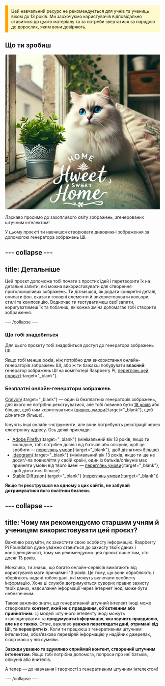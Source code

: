 <p style='border-left: solid; border-width:10px; border-color: #FFA500; background-color: #FFFACD; padding: 10px;'>
Цей навчальний ресурс не рекомендується для учнів та учениць віком до 13 років. Ми заохочуємо користувачів відповідально ставитися до цього матеріалу та за потреби звертатися за порадою до дорослих, яким вони довіряють.
</p>

## Що ти зробиш

![Пухнаста біла кішка з незвичайно блакитними очима та рожевим носиком сидить на поверхні між підвіконням та спинкою дивана, поруч із рослиною у декоративному металевому горщику. Підвіконня є частиною затишного інтерʼєру з подушкою в квітки, зеленою вʼюнкою рослиною і полицями. За вікном видно будівлю. На передньому плані зображення розміщено текст із узористим написом «HOME Hweet SWEET Home» вишуканим шрифтом. Ця англійська фраза з помилкою означає «рідна оселя».](images/prompt8.jpg)

Ласкаво просимо до захопливого світу зображень, згенерованих штучним інтелектом!

У цьому проєкті ти навчишся створювати дивовижні зображення за допомогою генератора зображень ШІ.

## --- collapse ---

## title: Детальніше

Цей проєкт допоможе тобі почати з простих ідей і перетворити їх на детальні запити, які можна використовувати для створення приголомшливих зображень. Ти дізнаєшся, як додати конкретні деталі, описати фон, вказати головні елементи й використовувати кольори, стилі та композицію. Водночас ти тестуватимеш свої запити, коригуватимеш їх та побачиш, як кожна зміна допомагає тобі створити зображення.

\--- /collapse ---

### Що тобі знадобиться

Для цього проєкту тобі знадобиться доступ до генератора зображень ШІ.

Якщо тобі менше років, ніж потрібно для використання онлайн-генераторів зображень ШІ, або ж ти бажаєш побудувати **власний** генератор зображень ШІ на компʼютері Raspberry Pi, [переглянь цей проєкт](https://projects.raspberrypi.org/en/projects/ai-images-on-pi){:target="_blank"}.

### Безплатні онлайн-генератори зображень

[Craiyon](https://www.craiyon.com){:target="_blank"} — один із безплатних генераторів зображень, для якого не потрібно реєструватися, але тобі повинно бути [18 років](https://uk.wikipedia.org/wiki/%D0%9F%D0%BE%D0%B2%D0%BD%D0%BE%D0%BB%D1%96%D1%82%D1%82%D1%8F) або більше, щоб ним користуватися ([дивись умови](https://www.craiyon.com/terms){:target="_blank"}, щоб дізнатися більше).

Існують інші онлайн-інструменти, але вони потребують реєстрації через електронну адресу. Ось деякі приклади:

- [Adobe Firefly](https://firefly.adobe.com/){:target="_blank"} (мінімальний вік 13 років; якщо ти молодше, тобі потрібен дозвіл від батьків або опікунів, щоб це зробити — [переглянь умови](https://www.adobe.com/ua/legal/terms.html){:target="_blank"}, щоб дізнатися більше)
- [Ideogram](https://www.ideogram.ai){:target="_blank"} (мінімальний вік 13 років; якщо ти ще не досяг/-ла повноліття у своїй країні, один із батьків/опікунів має прийняти умови від твого імені — [переглянь умови](https://ideogram.ai/legal/tos){:target="_blank"}, щоб дізнатися більше)
- [Stable Diffusion](https://stablediffusionweb.com/){:target="_blank"} ([переглянь умови](https://stablediffusionweb.com/terms-and-conditions){:target="_blank"})

**Якщо ти реєструєшся на одному з цих сайтів, не забувай дотримуватися його політики безпеки.**

## --- collapse ---

## title: Чому ми рекомендуємо старшим учням й ученицям використовувати цей проєкт?

Важливо розуміти, як захистити свою особисту інформацію. Raspberry Pi Foundation дуже уважно ставиться до захисту твоїх даних і конфіденційності, тому ми рекомендуємо цей проєкт лише тим, хто досяг 13 років.

Можливо, ти знаєш, що багато онлайн-сервісів вимагають від користувачів мати принаймні 13 років. Це тому, що вони обробляють і зберігають надані тобою дані, які можуть включати особисту інформацію. Хоча ці служби дотримуються суворих правил захисту твоїх даних, надсилання інформації через інтернет іноді може бути небезпечним.

Також важливо знати, що генеративний штучний інтелект іноді може створювати **контент, який не є правдивим, обʼєктивним або прийнятним**. Ці моделі штучного інтелекту іноді можуть «галюцинувати» та **придумувати інформацію, яка звучить правдивою, але не є такою**. Отже, важливо **уважно переглядати дані, отримані від ШІ, та перевіряти їх**. Коли ти працюєш з генеративним штучним інтелектом, обов’язково перевіряй інформацію у надійних джерелах, якщо маєш у ній сумніви.

**Завжди уважно та вдумливо сприймай контент, створений штучним інтелектом.** Якщо тобі потрібна допомога, попроси про неї батьків, опікунів або вчителів.

А тепер — до навчання і творчості з генеративним штучним інтелектом!

\--- /collapse ---
